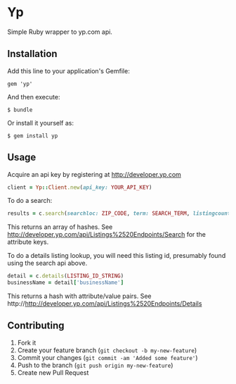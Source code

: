 # Yp

Simple Ruby wrapper to yp.com api. 

## Installation

Add this line to your application's Gemfile:

    gem 'yp'

And then execute:

    $ bundle

Or install it yourself as:

    $ gem install yp

## Usage

Acquire an api key by registering at http://developer.yp.com

```ruby
client = Yp::Client.new(api_key: YOUR_API_KEY)
```

To do a search:

```ruby 
results = c.search(searchloc: ZIP_CODE, term: SEARCH_TERM, listingcount: 50, sort: 'distance')
```
This returns an array of hashes. See http://developer.yp.com/api/Listings%2520Endpoints/Search for the attribute keys.

To do a details listing lookup, you will need this listing id, presumably found using the search api above.

```ruby
detail = c.details(LISTING_ID_STRING)
businessName = detail['businessName']
```

This returns a hash with attribute/value pairs. See http://http://developer.yp.com/api/Listings%2520Endpoints/Details

## Contributing

1. Fork it
2. Create your feature branch (`git checkout -b my-new-feature`)
3. Commit your changes (`git commit -am 'Added some feature'`)
4. Push to the branch (`git push origin my-new-feature`)
5. Create new Pull Request
